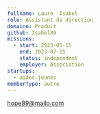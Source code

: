 ```yaml
---
fullname: Laure  Isabel 
role: Assistant de direction 
domaine: Produit
github: Isabel89
missions:
  - start: 2023-05-15
    end: 2023-07-15
    status: independent
    employer: Association 
startups:
  - aides.jeunes
memberType: autre
---
```


hope89@mailo.com
